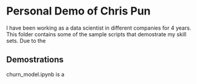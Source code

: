 # Personal Demo of Chris Pun

I have been working as a data scientist in different companies for 4 years. This folder contains some of the sample scripts that demostrate my skill sets.
Due to the 

## Demostrations

churn_model.ipynb is a 

